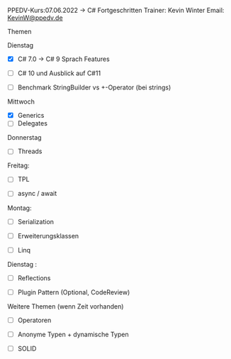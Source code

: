 PPEDV-Kurs:07.06.2022 -> C# Fortgeschritten
Trainer: Kevin Winter
Email: KevinW@ppedv.de

Themen

Dienstag 
- [x] C# 7.0 -> C# 9 Sprach Features
- [ ] C# 10 und Ausblick auf C#11

- [ ] Benchmark StringBuilder vs +-Operator (bei strings)


Mittwoch
- [x] Generics
- [ ] Delegates

Donnerstag
- [ ] Threads

Freitag: 
- [ ] TPL
- [ ] async / await


Montag: 
- [ ] Serialization
- [ ] Erweiterungsklassen
- [ ] Linq


Dienstag : 
- [ ] Reflections 
 - [ ] Plugin Pattern (Optional, CodeReview)


Weitere Themen (wenn Zeit vorhanden)
- [ ] Operatoren
- [ ] Anonyme Typen + dynamische Typen
- [ ] SOLID 















